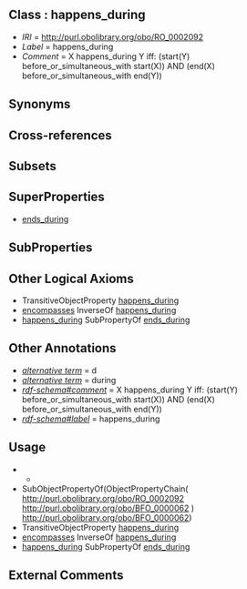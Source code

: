
## Class : happens_during

 * *IRI* = http://purl.obolibrary.org/obo/RO_0002092
 * *Label* = happens_during
 * *Comment* = X happens_during Y iff: (start(Y) before_or_simultaneous_with start(X)) AND (end(X) before_or_simultaneous_with end(Y))

## Synonyms


## Cross-references


## Subsets


## SuperProperties

 * [ends_during](../../RO/93/RO_0002093.md)

## SubProperties


## Other Logical Axioms

 * TransitiveObjectProperty [happens_during](../../RO/92/RO_0002092.md)
 * [encompasses](../../RO/85/RO_0002085.md) InverseOf [happens_during](../../RO/92/RO_0002092.md)
 * [happens_during](../../RO/92/RO_0002092.md) SubPropertyOf [ends_during](../../RO/93/RO_0002093.md)

## Other Annotations

 * *[alternative term](../../IAO/18/IAO_0000118.md)* = d
 * *[alternative term](../../IAO/18/IAO_0000118.md)* = during
 * *[rdf-schema#comment](../../nt/rdf-schema#comment.md)* = X happens_during Y iff: (start(Y) before_or_simultaneous_with start(X)) AND (end(X) before_or_simultaneous_with end(Y))
 * *[rdf-schema#label](../../el/rdf-schema#label.md)* = happens_during

## Usage

 * -
 * SubObjectPropertyOf(ObjectPropertyChain( <http://purl.obolibrary.org/obo/RO_0002092> <http://purl.obolibrary.org/obo/BFO_0000062> ) <http://purl.obolibrary.org/obo/BFO_0000062>)
 * TransitiveObjectProperty [happens_during](../../RO/92/RO_0002092.md)
 * [encompasses](../../RO/85/RO_0002085.md) InverseOf [happens_during](../../RO/92/RO_0002092.md)
 * [happens_during](../../RO/92/RO_0002092.md) SubPropertyOf [ends_during](../../RO/93/RO_0002093.md)

## External Comments

